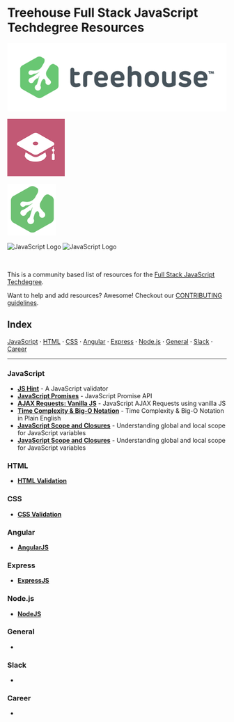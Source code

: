 
# Treehouse Full Stack JavaScript Techdegree Resources

![Treehouse Logo](repo-imgs/treehouse_and_logo.png "Team Treehouse")


![Full Stack JavaScript Techdegree](repo-imgs/fsjs.png "FSJS")


![Treehouse Logo](repo-imgs/frogprint.png)

<img src="https://d1qb2nb5cznatu.cloudfront.net/startups/i/71057-8d5d40b4a62fd21da2444b852e07ca85-medium_jpg.jpg?buster=1427434086" alt="JavaScript Logo" height="50px" style="display: inline-block"/>

<img src="https://upload.wikimedia.org/wikipedia/commons/thumb/9/99/Unofficial_JavaScript_logo_2.svg/440px-Unofficial_JavaScript_logo_2.svg.png" alt="JavaScript Logo" height="50px"/>

This is a community based list of resources for the [Full Stack JavaScript Techdegree](https://www.teamtreehouse.com).

Want to help and add resources? Awesome! Checkout our [CONTRIBUTING guidelines](CONTRIBUTING.md).

## Index

[JavaScript](#JavaScript) ·
[HTML](#HTML) ·
[CSS](#CSS) ·
[Angular](#Angular) ·
[Express](#Express) ·
[Node.js](#Node.js) ·
[General](#General) ·
[Slack](#Slack) ·
[Career](#Career)

-------

### JavaScript
* **[JS Hint](http://jshint.com/)** - A JavaScript validator
* **[JavaScript Promises](https://davidwalsh.name/promises)** - JavaScript Promise API
* **[AJAX Requests: Vanilla JS](https://davidwalsh.name/xmlhttprequest)** - JavaScript AJAX Requests using vanilla JS
* **[Time Complexity & Big-O Notation](https://medium.freecodecamp.com/time-is-complex-but-priceless-f0abd015063c#.6a4s0p49a)** - Time Complexity & Big-O Notation in Plain English
* **[JavaScript Scope and Closures](https://css-tricks.com/javascript-scope-closures/)** - Understanding global and local scope for JavaScript variables
* **[JavaScript Scope and Closures](https://css-tricks.com/javascript-scope-closures/)** - Understanding global and local scope for JavaScript variables 

### HTML

* **[HTML Validation](https://validator.w3.org/)**

### CSS

* **[CSS Validation](https://jigsaw.w3.org/css-validator/)**

### Angular

* **[AngularJS](https://angularjs.org)**

### Express

* **[ExpressJS](http://expressjs.com)**

### Node.js

* **[NodeJS](https://nodejs.org/en/)**

### General

*

### Slack

*

### Career

*
